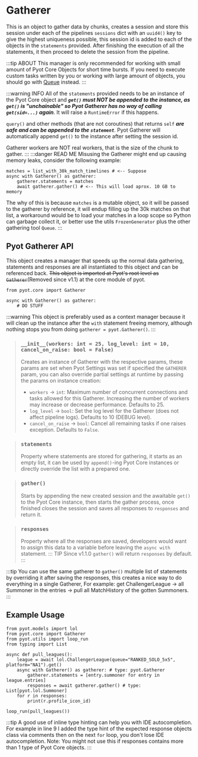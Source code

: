 # Gatherer

This is an object to gather data by chunks, creates a session and store this session under each of the pipelines `sessions` dict with an `uuid4()` key to give the highest uniqueness possible, this session id is added to each of the objects in the `statements` provided. After finishing the execution of all the statements, it then proceed to delete the session from the pipeline. 

:::tip ABOUT
This manager is only recommended for working with small amount of Pyot Core Objects for short time bursts. If you need to execute custom tasks written by you or working with large amount of objects, you should go with [Queue](queue.html) instead.
:::

:::warning INFO
All of the `statements` provided needs to be an instance of the Pyot Core object and **_`get()` must NOT be appended to the instance, as `get()` is "unchainable" so Pyot Gatherer has no way of calling `get(sid=...)` again_**. It will raise a `RuntimeError` if this happens.

`query()` and other methods (that are not coroutines) that returns `self` **_are safe and can be appended to the `statement`_**.
Pyot Gatherer will automatically append `get()` to the instance after setting the session id.

Gatherer workers are NOT real workers, that is the size of the chunk to gather.
:::
:::danger READ ME
Misusing the Gatherer might end up causing memory leaks, consider the following example:
```python{4}
matches = list_with_30k_match_timelines # <-- Suppose
async with Gatherer() as gatherer:
    gatherer.statements = matches
    await gatherer.gather() # <-- This will load aprox. 10 GB to memory
```
The why of this is because `matches` is a mutable object, so it will be passed to the gatherer by reference, it will endup filling up the 30k matches on that list, a workaround would be to load your matches in a loop scope so Python can garbage collect it, or better use the utils `FrozenGenerator` plus the other gathering tool `Queue`.
:::

## Pyot Gatherer API
This object creates a manager that speeds up the normal data gathering, statements and responses are all instantiated to this object and can be referenced back.
~~This object is imported at Pyot's root level as `Gatherer`~~(Removed since v1.1) at the core module of pyot.

```python{1}
from pyot.core import Gatherer

async with Gatherer() as gatherer:
    # DO STUFF
```
:::warning
This object is preferably used as a context manager because it will clean up the instance after the `with` statement freeing memory, although nothing stops you from doing `gatherer = pyot.Gatherer()`.
:::
> ### `__init__(workers: int = 25, log_level: int = 10, cancel_on_raise: bool = False)`
> Creates an instance of Gatherer with the respective params, these params are set when Pyot Settings was set if specified the `GATHERER` param, you can also override partial settings at runtime by passing the params on instance creation:
> - `workers` <Badge text="param" type="warning" vertical="middle"/> -> `int`: Maximum number of concurrent connections and tasks allowed for this Gatherer. Increasing the number of workers may increase or decrease performance. Defaults to 25.
> - `log_level` <Badge text="param" type="warning" vertical="middle"/> -> `bool`: Set the log level for the Gatherer (does not affect pipeline logs). Defaults to 10 (DEBUG level).
> - `cancel_on_raise` <Badge text="param" type="warning" vertical="middle"/> -> `bool`: Cancel all remaining tasks if one raises exception. Defaults to `False`.

> ### `statements` <Badge text="property" type="error" vertical="middle"/>
> Property where statements are stored for gathering, it starts as an empty list, it can be used by `append()`-ing Pyot Core instances or directly override the list with a prepared one.

> ### `gather()` <Badge text="function" type="error" vertical="middle"/> <Badge text="awaitable" type="error" vertical="middle"/>
> Starts by appending the new created session and the awaitable `get()` to the Pyot Core instance, then starts the gather process, once finished closes the session and saves all responses to `responses` and return it.

> ### `responses` <Badge text="property" type="error" vertical="middle"/>
> Property where all the responses are saved, developers would want to assign this data to a variable before leaving the `async with` statement.
>::: TIP
>Since v1.1.0 `gather()` will return `responses` by default.
>:::

:::tip
You can use the same gatherer to `gather()` multiple list of statements by overriding it after saving the responses, this creates a nice way to do everything in a single Gatherer, For example: get ChallengerLeague -> all Summoner in the entries -> pull all MatchHistory of the gotten Summoners.
:::

## Example Usage
```python{8-10}
from pyot.models import lol
from pyot.core import Gatherer
from pyot.utils import loop_run
from typing import List

async def pull_leagues():
    league = await lol.ChallengerLeague(queue="RANKED_SOLO_5x5", platform="NA1").get()
    async with Gatherer() as gatherer: # type: pyot.Gatherer
        gatherer.statements = [entry.summoner for entry in league.entries]
        responses = await gatherer.gather() # type: List[pyot.lol.Summoner]
    for r in responses:
        print(r.profile_icon_id)

loop_run(pull_leagues())
```
:::tip
A good use of inline type hinting can help you with IDE autocompletion. For example in line 9 I added the type hint of the expected response objects class via comments then on the next `for` loop, you don't lose IDE autocompletion. Note: You might not use this if responses contains more than 1 type of Pyot Core objects.
:::
